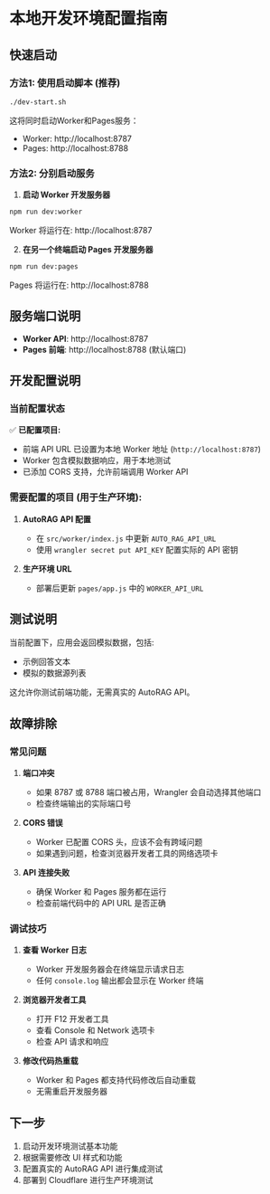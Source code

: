 # 本地开发环境配置指南

## 快速启动

### 方法1: 使用启动脚本 (推荐)

```bash
./dev-start.sh
```

这将同时启动Worker和Pages服务：
- Worker: http://localhost:8787  
- Pages: http://localhost:8788

### 方法2: 分别启动服务

1. **启动 Worker 开发服务器**
```bash
npm run dev:worker
```
Worker 将运行在: http://localhost:8787

2. **在另一个终端启动 Pages 开发服务器**
```bash
npm run dev:pages  
```
Pages 将运行在: http://localhost:8788

## 服务端口说明

- **Worker API**: http://localhost:8787
- **Pages 前端**: http://localhost:8788 (默认端口)

## 开发配置说明

### 当前配置状态

✅ **已配置项目:**
- 前端 API URL 已设置为本地 Worker 地址 (`http://localhost:8787`)
- Worker 包含模拟数据响应，用于本地测试
- 已添加 CORS 支持，允许前端调用 Worker API

### 需要配置的项目 (用于生产环境):

1. **AutoRAG API 配置**
   - 在 `src/worker/index.js` 中更新 `AUTO_RAG_API_URL`
   - 使用 `wrangler secret put API_KEY` 配置实际的 API 密钥

2. **生产环境 URL**
   - 部署后更新 `pages/app.js` 中的 `WORKER_API_URL`

## 测试说明

当前配置下，应用会返回模拟数据，包括:
- 示例回答文本
- 模拟的数据源列表

这允许你测试前端功能，无需真实的 AutoRAG API。

## 故障排除

### 常见问题

1. **端口冲突**
   - 如果 8787 或 8788 端口被占用，Wrangler 会自动选择其他端口
   - 检查终端输出的实际端口号

2. **CORS 错误**
   - Worker 已配置 CORS 头，应该不会有跨域问题
   - 如果遇到问题，检查浏览器开发者工具的网络选项卡

3. **API 连接失败**
   - 确保 Worker 和 Pages 服务都在运行
   - 检查前端代码中的 API URL 是否正确

### 调试技巧

1. **查看 Worker 日志**
   - Worker 开发服务器会在终端显示请求日志
   - 任何 `console.log` 输出都会显示在 Worker 终端

2. **浏览器开发者工具**
   - 打开 F12 开发者工具
   - 查看 Console 和 Network 选项卡
   - 检查 API 请求和响应

3. **修改代码热重载**
   - Worker 和 Pages 都支持代码修改后自动重载
   - 无需重启开发服务器

## 下一步

1. 启动开发环境测试基本功能
2. 根据需要修改 UI 样式和功能
3. 配置真实的 AutoRAG API 进行集成测试
4. 部署到 Cloudflare 进行生产环境测试
